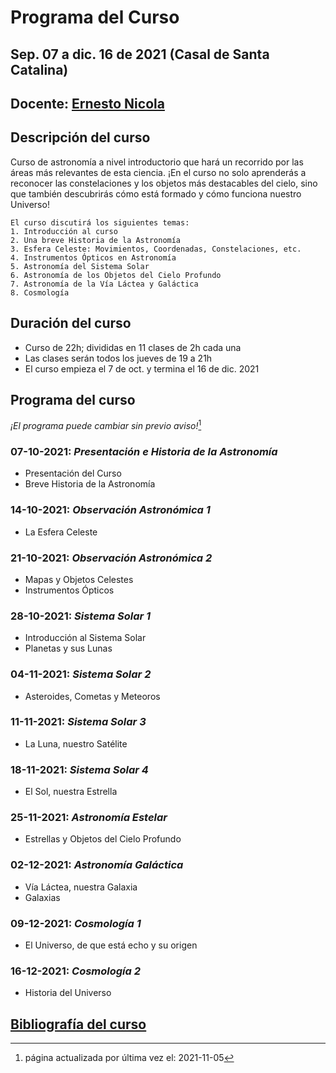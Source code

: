 # Programa del Curso

## Sep. 07 a dic. 16 de 2021 (Casal de Santa Catalina)

## Docente: [Ernesto Nicola](bio.md)

## Descripción del curso
Curso de astronomía a nivel introductorio que hará un recorrido por las áreas más relevantes de esta ciencia. ¡En el curso no solo aprenderás a reconocer las constelaciones y los objetos más destacables del cielo, sino que también descubrirás cómo está formado y cómo funciona nuestro Universo! 
```
El curso discutirá los siguientes temas:
1. Introducción al curso
2. Una breve Historia de la Astronomía
3. Esfera Celeste: Movimientos, Coordenadas, Constelaciones, etc.
4. Instrumentos Ópticos en Astronomía
5. Astronomía del Sistema Solar
6. Astronomía de los Objetos del Cielo Profundo
7. Astronomía de la Vía Láctea y Galáctica
8. Cosmología
```
## Duración del curso
* Curso de 22h; divididas en 11 clases de 2h cada una
* Las clases serán todos los jueves de 19 a 21h
* El curso empieza el 7 de oct. y termina el 16 de dic. 2021

## Programa del curso 
_¡El programa puede cambiar sin previo aviso!_[^1]

### 07-10-2021: _Presentación e Historia de la Astronomía_
* Presentación del Curso
* Breve Historia de la Astronomía

### 14-10-2021: _Observación Astronómica 1_
* La Esfera Celeste

### 21-10-2021: _Observación Astronómica 2_
* Mapas y Objetos Celestes
* Instrumentos Ópticos

### 28-10-2021: _Sistema Solar 1_
* Introducción al Sistema Solar
* Planetas y sus Lunas

### 04-11-2021: _Sistema Solar 2_
* Asteroides, Cometas y Meteoros

### 11-11-2021: _Sistema Solar 3_
* La Luna, nuestro Satélite

### 18-11-2021: _Sistema Solar 4_
* El Sol, nuestra Estrella

### 25-11-2021: _Astronomía Estelar_
* Estrellas y Objetos del Cielo Profundo

### 02-12-2021: _Astronomía Galáctica_
* Vía Láctea, nuestra Galaxia
* Galaxias

### 09-12-2021: _Cosmología 1_
* El Universo, de que está echo y su origen

### 16-12-2021: _Cosmología 2_
* Historia del Universo

## [Bibliografía del curso](bibliografía.md)

[^1]: página actualizada por última vez el: 2021-11-05
